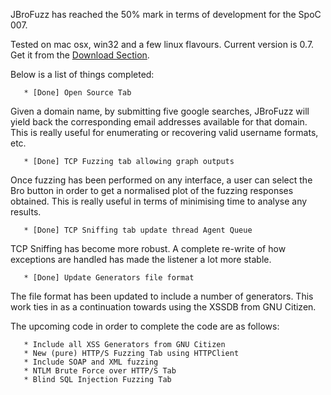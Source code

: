 JBroFuzz has reached the 50% mark in terms of development for the SpoC
007.

Tested on mac osx, win32 and a few linux flavours. Current version is
0.7. Get it from the [Download
Section](http://www.sourceforge.net/projects/jbrofuzz).

Below is a list of things completed:

`   * [Done] Open Source Tab`

Given a domain name, by submitting five google searches, JBroFuzz will
yield back the corresponding email addresses available for that domain.
This is really useful for enumerating or recovering valid username
formats, etc.

`   * [Done] TCP Fuzzing tab allowing graph outputs`

Once fuzzing has been performed on any interface, a user can select the
Bro button in order to get a normalised plot of the fuzzing responses
obtained. This is really useful in terms of minimising time to analyse
any results.

`   * [Done] TCP Sniffing tab update thread Agent Queue`

TCP Sniffing has become more robust. A complete re-write of how
exceptions are handled has made the listener a lot more stable.

`   * [Done] Update Generators file format`

The file format has been updated to include a number of generators. This
work ties in as a continuation towards using the XSSDB from GNU Citizen.

The upcoming code in order to complete the code are as follows:

`   * Include all XSS Generators from GNU Citizen`
`   * New (pure) HTTP/S Fuzzing Tab using HTTPClient`
`   * Include SOAP and XML fuzzing `
`   * NTLM Brute Force over HTTP/S Tab`
`   * Blind SQL Injection Fuzzing Tab`